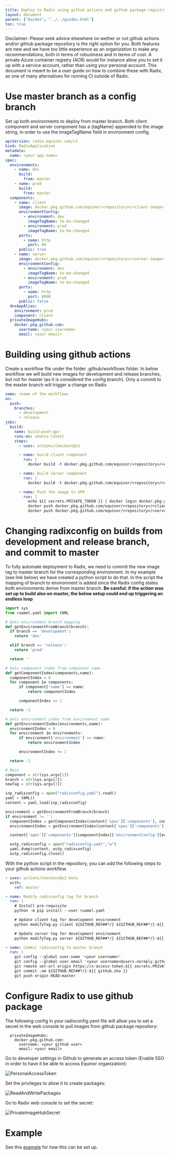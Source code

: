 ```yaml
---
title: Deploy to Radix using github actions and github package registry
layout: document
parent: ["Guides", "../../guides.html"]
toc: true
---
```


Disclaimer: Please seek advice elsewhere on wether or not github actions and/or github package repository is the right option for you. Both features are new and we have too little experience as an organization to make any recommendations, both in terms of robustness and in terms of cost. A private Azure container registry (ACR) would for instance allow you to set it up with a service account, rather than using your personal account. This document is meant to be a user guide on how to combine these with Radix, as one of many alternatives for running CI outside of Radix.

# Use master branch as a config branch

Set up both environments to deploy from master branch. Both client component and server component has a {tagName} appended to the image string, in order to use the imageTagName field in environment config.

```yaml
apiVersion: radix.equinor.com/v1
kind: RadixApplication
metadata:
  name: <your app name>
spec:
  environments:
    - name: dev
      build:
        from: master
    - name: prod
      build:
        from: master
  components:
    - name: client
      image: docker.pkg.github.com/equinor/<repository>/<client-image>:{tagName}
      environmentConfig:
        - environment: dev
          imageTagName: to-be-changed
        - environment: prod
          imageTagName: to-be-changed
      ports:
        - name: http
          port: 80
      public: true
    - name: server
      image: docker.pkg.github.com/equinor/<repository>/<server-image>:{tagName}
      environmentConfig:
        - environment: dev
          imageTagName: to-be-changed
        - environment: prod
          imageTagName: to-be-changed
      ports:
        - name: http
          port: 8000
      public: false
  dnsAppAlias:
    environment: prod
    component: client
  privateImageHubs:
    docker.pkg.github.com:
      username: <your username>
      email: <your email>
```

# Building using github actions

Create a workflow file under the folder .github/workflows folder. In below workflow we will build new images for development and release branches, but not for master (as it is considered the config branch). Only a commit to the master branch will trigger a change on Radix

```yaml
name: <name of the workflow>
on:
  push:
    branches:
      - development
      - release
jobs:
  build:
    name: build-push-gpr
    runs-on: ubuntu-latest
    steps:
      - uses: actions/checkout@v1

      - name: build client component
        run: |
          docker build -t docker.pkg.github.com/equinor/<repository>/<client-image>:${GITHUB_REF##*/}-${{ github.sha }} ./client/

      - name: build server component
        run: |
          docker build -t docker.pkg.github.com/equinor/<repository>/<server-image>:${GITHUB_REF##*/}-${{ github.sha }} ./server/

      - name: Push the image to GPR
        run: |
          echo ${{ secrets.PRIVATE_TOKEN }} | docker login docker.pkg.github.com -u <your user name> --password-stdin
          docker push docker.pkg.github.com/equinor/<repository>/<client-image>:${GITHUB_REF##*/}-${{ github.sha }}
          docker push docker.pkg.github.com/equinor/<repository>/<server-image>:${GITHUB_REF##*/}-${{ github.sha }}
```

# Changing radixconfig on builds from development and release branch, and commit to master

To fully automate deployment to Radix, we need to commit the new image tag to master branch for the corresponding environment. In my example (see link below) we have created a python script to do that. In the script the mapping of branch to environment is added since the Radix config states both environments derive from master branch. **Be careful: if the action was set up to build also on master, the below setup could end up triggering an endless loop**

```python
import sys
from ruamel.yaml import YAML

# Gets environment-branch mapping
def getEnvironmentFromBranch(branch):
  if branch == 'development':
    return 'dev'

  elif branch == 'release':
    return 'prod'

  return ''

# Gets component index from component name
def getComponentIndex(components,name):
  componentIndex = 0
  for component in components:
      if component['name'] == name:
          return componentIndex

      componentIndex += 1

  return -1

# Gets environment index from environment name
def getEnvironmentIndex(environments,name):
  environmentIndex = 0
  for environment in environments:
      if environment['environment'] == name:
          return environmentIndex

      environmentIndex += 1

  return -1

# Main
component = str(sys.argv[1])
branch = str(sys.argv[2])
newTag = str(sys.argv[3])

inp_radixconfig = open("radixconfig.yaml").read()
yaml = YAML()
content = yaml.load(inp_radixconfig)

environment = getEnvironmentFromBranch(branch)
if environment != '':
  componentIndex = getComponentIndex(content['spec']['components'], component)
  environmentIndex = getEnvironmentIndex(content['spec']['components'][componentIndex]['environmentConfig'], environment)

  content['spec']['components'][componentIndex]['environmentConfig'][environmentIndex]['imageTagName'] = newTag

  outp_radixconfig = open("radixconfig.yaml","w")
  yaml.dump(content, outp_radixconfig)
  outp_radixconfig.close()
```

With the python script in the repository, you can add the following steps to your github actions workflow.

```yaml
- uses: actions/checkout@v2-beta
  with:
    ref: master

- name: Modify radixconfig tag for branch
  run: |
    # Install pre-requisite
    python -m pip install --user ruamel.yaml

    # Update client tag for development environment
    python modifyTag.py client ${GITHUB_REF##*/} ${GITHUB_REF##*/}-${{ github.sha }}

    # Update server tag for development environment
    python modifyTag.py server ${GITHUB_REF##*/} ${GITHUB_REF##*/}-${{ github.sha }}

- name: Commit radixconfig to master branch
  run: |
    git config --global user.name '<your username>'
    git config --global user.email '<your username>@users.noreply.github.com'
    git remote set-url origin https://x-access-token:${{ secrets.PRIVATE_TOKEN }}@github.com/${{ github.repository }}
    git commit -am ${GITHUB_REF##*/}-${{ github.sha }}
    git push origin HEAD:master
```

# Configure Radix to use github package

The following config in your radixconfig.yaml file will allow you to set a secret in the web console to pull images from github package repository:

```
  privateImageHubs:
    docker.pkg.github.com:
      username: <your github user>
      email: <your email>
```

Go to developer settings in Github to generate an access token (Enable SSO in order to have it be able to access Equinor organization):

![PersonalAccessToken](PersonalAccessToken.png)

Set the privileges to allow it to create packages:

![ReadAndWritePackages](ReadAndWritePackages.png)

Go to Radix web console to set the secret:

![PrivateImageHubSecret](PrivateImageHubSecret.png)

# Example

See this [example](https://github.com/equinor/radix-example-deploy-only) for how this can be set up.
